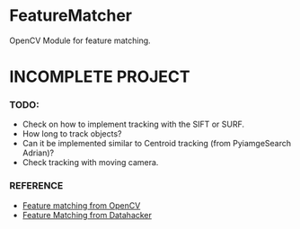 # FeatureMatcher
OpenCV Module for feature matching.

# **INCOMPLETE PROJECT**
### TODO:
- Check on how to implement tracking with the SIFT or SURF. 
- How long to track objects?
- Can it be implemented similar to Centroid tracking (from PyiamgeSearch Adrian)?
- Check tracking with moving camera. 



### REFERENCE
- [Feature matching from OpenCV](https://docs.opencv.org/master/dc/dc3/tutorial_py_matcher.html)
- [Feature Matching from Datahacker](http://datahacker.rs/feature-matching-methods-comparison-in-opencv/)
